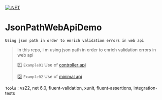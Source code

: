 [![.NET](https://github.com/aimenux/JsonPathWebApiDemo/actions/workflows/ci.yml/badge.svg?branch=main)](https://github.com/aimenux/JsonPathWebApiDemo/actions/workflows/ci.yml)

# JsonPathWebApiDemo
```
Using json path in order to enrich validation errors in web api
```

> In this repo, i m using json path in order to enrich validation errors in web api
>
> :one: `Example01` Use of [controller api](https://learn.microsoft.com/en-us/aspnet/core/tutorials/first-web-api)
>
> :two: `Example02` Use of [minimal api](https://learn.microsoft.com/en-us/aspnet/core/tutorials/min-web-api)
>
>

**`Tools`** : vs22, net 6.0, fluent-validation, xunit, fluent-assertions, integration-tests